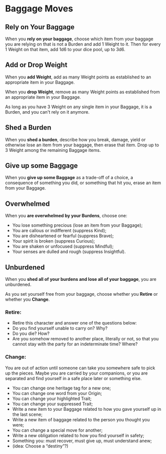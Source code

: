# Baggage Moves

## Rely on Your Baggage

When you **rely on your baggage**, choose which item from your baggage you are relying on that is not a Burden and add 1 Weight to it. Then for every 1 Weight on that item, add 1d6 to your dice pool, up to 3d6.

## Add or Drop Weight

When you **add Weight**, add as many Weight points as established to an appropriate item in your Baggage.

When you **drop Weight**, remove as many Weight points as established from an appropriate item in your Baggage.

As long as you have 3 Weight on any single item in your Baggage, it is a Burden, and you can't rely on it anymore.

## Shed a Burden

When you **shed a burden**, describe how you break, damage, yield or otherwise lose an item from your baggage, then erase that item. Drop up to 3 Weight among the remaining Baggage items.

## Give up some Baggage

When you **give up some Baggage** as a trade-off of a choice, a consequence of something you did, or something that hit you, erase an item from your Baggage.

## Overwhelmed

When you **are overwhelmed by your Burdens**, choose one:

- You lose something precious (lose an item from your Baggage);
- You are callous or indifferent (suppress Kind);
- You are disheartened or fearful (suppress Brave);
- Your spirit is broken (suppress Curious);
- You are shaken or  unfocused (suppress Mindful);
- Your senses are dulled and rough (suppress Insightful).

## Unburdened

When you **shed all of your burdens and lose all of your baggage**, you are unburdened.

As you set yourself free from your baggage, choose whether you **Retire** or whether you **Change**.

### Retire:

- Retire this character and answer one of the questions below:
- Do you find yourself unable to carry on? Why?
- Do you die? How?
- Are you somehow removed to another place, literally or not, so that you cannot stay with the party for an indeterminate time? Where?

### Change:

You are out of action until someone can take you somewhere safe to pick up the pieces. Maybe you are carried by your companions, or you are separated and find yourself in a safe place later or something else.

- You can change one heritage tag for a new one;
- You can change one word from your Origin;
- You can change your highlighted Trait;
- You can change your suppressed Trait;
- Write a new item to your Baggage related to how you gave yourself up in the last scene;
- Write a new item of baggage related to the person you thought you were;
- You can change a special move for another;
- Write a new obligation related to how you find yourself in safety;
- Something you: must recover, must give up, must understand anew;
- (idea: Choose a “destiny”?)